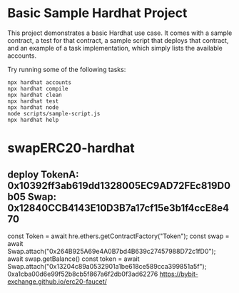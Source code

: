 # Basic Sample Hardhat Project

This project demonstrates a basic Hardhat use case. It comes with a sample contract, a test for that contract, a sample script that deploys that contract, and an example of a task implementation, which simply lists the available accounts.

Try running some of the following tasks:

```shell
npx hardhat accounts
npx hardhat compile
npx hardhat clean
npx hardhat test
npx hardhat node
node scripts/sample-script.js
npx hardhat help
```
# swapERC20-hardhat


deploy 
TokenA: 0x10392ff3ab619dd1328005EC9AD72FEc819D0b05
Swap: 0x12840CCB4143E10D3B7a17cf15e3b1f4ccE8e470
----------------------------------------------------

const Token = await hre.ethers.getContractFactory("Token");
const swap = await Swap.attach("0x264B925A69e4A0B7bd4B639c27457988D72c1fD0");
await swap.getBalance()
const token = await Swap.attach("0x13204c89a0532901a1be618ce589cca399851a5f");
0xa1cba00d6e99f52b8cb5f867a6f2db0f3ad62276
https://bybit-exchange.github.io/erc20-faucet/
